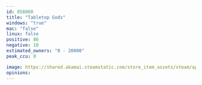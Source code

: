 ```yaml
---
id: 858860
title: "Tabletop Gods"
windows: "true"
mac: "false"
linux: false
positive: 86
negative: 10
estimated_owners: "0 - 20000"
peak_ccu: 0

image: https://shared.akamai.steamstatic.com/store_item_assets/steam/apps/858860/header.jpg?t=1630517503
opinions:
---
```

